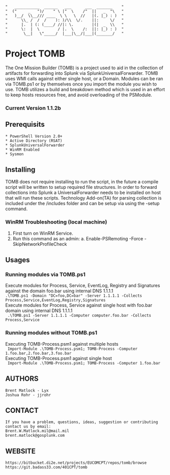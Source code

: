     "   ___________  ______   ___      ___  _______    "
    "  ("     _   ")/    " \ |"  \    /"  ||   _  "\   " 
    "   )__/  \\__/// ____  \ \   \  //   |(. |_) : )  "
    "      \\_ /  /  /    ): )/\\  \/.    ||:     \/   " 
    "      |.  | (: (____/ //|: \.        |(|  _  \\   " 
    "      \:  |  \        / |.  \    /:  ||: |_) : )  " 
    "       \__|   \"_____/  |___|\__/|___|(_______/   "

# Project TOMB
The One Mission Builder (TOMB) is a project used to aid in the collection of artifacts for forwarding into Splunk via SplunkUniversalForwarder. TOMB uses WMI calls against either single host, or a Domain. Modules can be ran via TOMB.ps1 or by themselves once you import the module you wish to use. TOMB utilizes a build and breakdown method which is used in an effort to keep hosts resources free, and avoid overloading of the PSModule.
### Current Version 1.1.2b

## Prerequisits
``` 
* PowerShell Version 2.0+
* Active Directory (RSAT)
* SplunkUniversalForwarder 
* WinRM Enabled
* Sysmon
```

## Installing
 
TOMB does not require installing to run the script, in the future a compile script will be written to setup required file structures. In order to forward collections into Splunk a UniversalForwarder needs to be installed on host that will run these scripts. Technology Add-on(TA) for parsing collection is included under the /includes folder and can be setup via using the -setup command. 

### WinRM Troubleshooting (local machine)

1. First turn on WinRM Service.
2. Run this command as an admin:
    a. Enable-PSRemoting -Force -SkipNetworkProfileCheck

## Usages
### Running modules via TOMB.ps1
Execute modules for Process, Service, EventLog, Registry and Signatures against the domain foo.bar using internal DNS 1.1.1.1  
``` .\TOMB.ps1 -Domain "DC=foo,DC=bar" -Server 1.1.1.1 -Collects Process,Service,EventLog,Registry,Signatures ```  
Execute modules for Process, Service against single host with foo.bar domain using internal DNS 1.1.1.1  
``` .\TOMB.ps1 -Server 1.1.1.1 -Computer computer.foo.bar -Collects Process,Service```  
### Running modules without TOMB.ps1
Executing TOMB-Process.psm1 against multiple hosts  
``` Import-Module .\TOMB-Process.psm1; TOMB-Process -Computer 1.foo.bar,2.foo.bar,3.foo.bar```  
Executing TOMB-Process.psm1 against single host  
``` Import-Module .\TOMB-Process.psm1; TOMB-Process -Computer 1.foo.bar```  

## AUTHORS
    Brent Matlock - Lyx
    Joshua Rohr - jjrohr
## CONTACT
    If you have a problem, questions, ideas, suggestion or contributing contact us by email:
    Brent.W.Matlock.mil@mail.mil
    brent.matlock@gosplunk.com

## WEBSITE
    https://bitbucket.di2e.net/projects/EUCOMCPT/repos/tomb/browse
    https://git.badass33.com/401CPT/tomb
